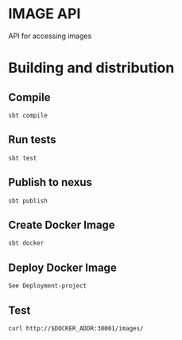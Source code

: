 # IMAGE API 
API for accessing images

# Building and distribution

## Compile
    sbt compile

## Run tests
    sbt test

## Publish to nexus
    sbt publish

## Create Docker Image
    sbt docker

## Deploy Docker Image
    See Deployment-project
        
## Test
    curl http://$DOCKER_ADDR:30001/images/
    

